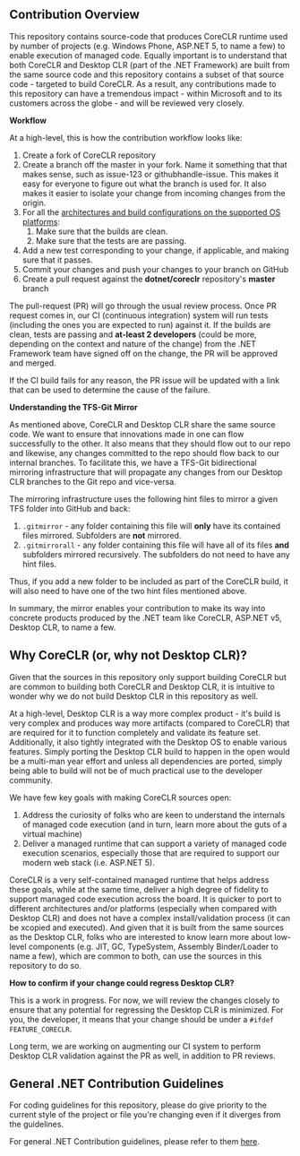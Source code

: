 ## Contribution Overview ##

This repository contains source-code that produces CoreCLR runtime used by number of projects (e.g. Windows Phone, ASP.NET 5, to name a few) to enable execution of managed code. Equally important is to understand that both CoreCLR and Desktop CLR (part of the .NET Framework) are built from the same source code and this repository contains a subset of that source code - targeted to build CoreCLR. As a result, any contributions made to this repository can have a tremendous impact - within Microsoft and to its customers across the globe - and will be reviewed very closely.

**Workflow**

At a high-level, this is how the contribution workflow looks like:

1. Create a fork of CoreCLR repository
2. Create a branch off the master in your fork. Name it something that that makes sense, such as issue-123 or githubhandle-issue. This makes it easy for everyone to figure out what the branch is used for. It also makes it easier to isolate your change from incoming changes from the origin.
3. For all the [architectures and build configurations on the supported OS platforms](https://github.com/dotnet/coreclr/wiki/Developer-Guide):
	1. Make sure that the builds are clean.
	2. Make sure that the tests are are passing.
4. Add a new test corresponding to your change, if applicable, and making sure that it passes.
5. Commit your changes and push your changes to your branch on GitHub
6. Create a pull request against the **dotnet/coreclr** repository's **master** branch
		
The pull-request (PR) will go through the usual review process. Once PR request comes in, our CI (continuous integration) system will run tests (including the ones you are expected to run) against it. If the builds are clean, tests are passing and **at-least 2 developers** (could be more, depending on the context and nature of the change) from the .NET Framework team have signed off on the change, the PR will be approved and merged.

If the CI build fails for any reason, the PR issue will be updated with a link that can be used to determine the cause of the failure.

**Understanding the TFS-Git Mirror**

As mentioned above, CoreCLR and Desktop CLR share the same source code. We want to ensure that innovations made in one can flow successfully to the other. It also means that they should flow out to our repo and likewise, any changes committed to the repo should flow back to our internal branches. To facilitate this, we have a TFS-Git bidirectional mirroring infrastructure that will propagate any changes from our Desktop CLR branches to the Git repo and vice-versa.

The mirroring infrastructure uses the following hint files to mirror a given TFS folder into GitHub and back:

1. `.gitmirror` - any folder containing this file will **only** have its contained files mirrored. Subfolders are **not** mirrored.
2. `.gitmirrorall` - any folder containing this file will have all of its files **and** subfolders mirrored recursively. The subfolders do not need to have any hint files.

Thus, if you add a new folder to be included as part of the CoreCLR build, it will also need to have one of the two hint files mentioned above.

In summary, the mirror enables your contribution to make its way into concrete products produced by the .NET team like CoreCLR, ASP.NET v5, Desktop CLR, to name a few.

## Why CoreCLR (or, why not Desktop CLR)? ##

Given that the sources in this repository only support building CoreCLR but are common to building both CoreCLR and Desktop CLR, it is intuitive to wonder why we do not build Desktop CLR in this repository as well.

At a high-level, Desktop CLR is a way more complex product - it's build is very complex and produces way more artifacts (compared to CoreCLR) that are required for it to function completely and validate its feature set. Additionally, it also tightly integrated with the Desktop OS to enable various features. Simply porting the Desktop CLR build to happen in the open would be a multi-man year effort and unless all dependencies are ported, simply being able to build will not be of much practical use to the developer community.

We have few key goals with making CoreCLR sources open:

1. Address the curiosity of folks who are keen to understand the internals of managed code execution (and in turn, learn more about the guts of a virtual machine)
2. Deliver a managed runtime that can support a variety of managed code execution scenarios, especially those that are required to support our modern web stack (i.e. ASP.NET 5).

CoreCLR is a very self-contained managed runtime that helps address these goals, while at the same time, deliver a high degree of fidelity to support managed code execution across the board. It is quicker to port to different architectures and/or platforms (especially when compared with Desktop CLR) and does not have a complex install/validation process (it can be xcopied and executed). And given that it is built from the same sources as the Desktop CLR, folks who are interested to know learn more about low-level components (e.g. JIT, GC, TypeSystem, Assembly Binder/Loader to name a few), which are common to both, can use the sources in this repository to do so.

**How to confirm if your change could regress Desktop CLR?**

This is a work in progress. For now, we will review the changes closely to ensure that any potential for regressing the Desktop CLR is minimized. For you, the developer, it means that your change should be under a `#ifdef FEATURE_CORECLR`. 

Long term, we are working on augmenting our CI system to perform Desktop CLR validation against the PR as well, in addition to PR reviews.

## General .NET Contribution Guidelines ##

For coding guidelines for this repository, please do give priority to the current style of the project or file you're changing even if it diverges from the guidelines. 

For general .NET Contribution guidelines, please refer to them [here](https://github.com/dotnet/corefx/wiki/Contributing). 
